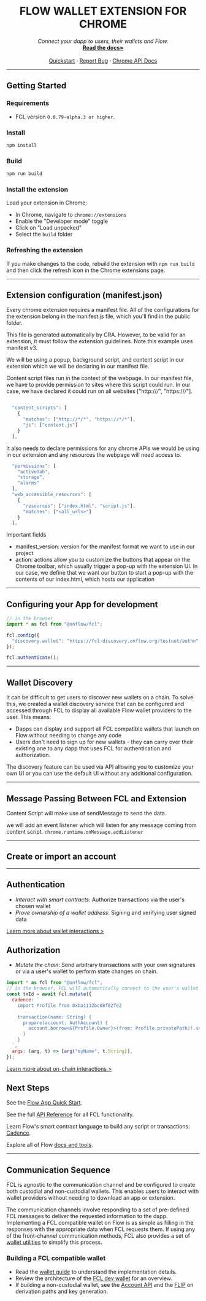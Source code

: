 <br />
<p align="center">
  <h1 align="center"> FLOW WALLET EXTENSION FOR CHROME</h1>
  <p align="center">
    <i>Connect your dapp to users, their wallets and Flow.</i>
    <br />
    <a href="https://docs.onflow.org/fcl/"><strong>Read the docs»</strong></a>
    <br />
    <br />
    <a href="https://docs.onflow.org/fcl/tutorials/flow-app-quickstart/">Quickstart</a>
    ·
    <a href="https://github.com/onflow/fcl-js/issues">Report Bug</a>
·
    <a href="https://developer.chrome.com/docs/extensions/reference/">Chrome API Docs</a>
  </p>
</p>

---

## Getting Started

### Requirements

- FCL version `0.0.79-alpha.3 or higher`.

### Install

```sh
npm install
```

### Build

```sh
npm run build
```

### Install the extension

Load your extension in Chrome:

- In Chrome, navigate to `chrome://extensions`
- Enable the "Developer mode" toggle
- Click on "Load unpacked"
- Select the `build` folder

### Refreshing the extension

If you make changes to the code, rebuild the extension with `npm run build` and then click the refresh icon in the Chrome extensions page.

---

## Extension configuration (manifest.json)

Every chrome extension requires a manifest file. All of the configurations for the extension belong in the manifest.js file, which you'll find in the public folder.

This file is generated automatically by CRA. However, to be valid for an extension, it must follow the extension guidelines. Note this example uses manifest v3.

We will be using a popup, background script, and content script in our extension which we will be declaring in our manifest file.

Content script files run in the context of the webpage. In our manifest file, we have to provide permission to sites where this script could run. In our case, we have declared it could run on all websites ["http://*/*", "https://*/*"].

```javascript

  "content_scripts": [
    {
      "matches": ["http://*/*", "https://*/*"],
      "js": ["content.js"]
    }
  ],

```

It also needs to declare permissions for any chrome APIs we would be using in our extension and any resources the webpage will need access to.

```javascript
  "permissions": [
    "activeTab",
    "storage",
    "alarms"
  ],
  "web_accessible_resources": [
    {
      "resources": ["index.html", "script.js"],
      "matches": ["<all_urls>"]
    }
  ],
```

Important fields

- manifest_version: version for the manifest format we want to use in our project
- action: actions allow you to customize the buttons that appear on the Chrome toolbar, which usually trigger a pop-up with the extension UI. In our case, we define that we want our button to start a pop-up with the contents of our index.html, which hosts our application

---

## Configuring your App for development

```js
// in the browser
import * as fcl from "@onflow/fcl";

fcl.config({
  "discovery.wallet": "https://fcl-discovery.onflow.org/testnet/authn", // Endpoint set to Testnet
});

fcl.authenticate();
```

---

## Wallet Discovery

It can be difficult to get users to discover new wallets on a chain. To solve this, we created a wallet discovery service that can be configured and accessed through FCL to display all available Flow wallet providers to the user. This means:

- Dapps can display and support all FCL compatible wallets that launch on Flow without needing to change any code
- Users don't need to sign up for new wallets - they can carry over their existing one to any dapp that uses FCL for authentication and authorization.

The discovery feature can be used via API allowing you to customize your own UI or you can use the default UI without any additional configuration.

---

## Message Passing Between FCL and Extension

Content Script will make use of sendMessage to send the data.

we will add an event listener which will listen for any message coming from content script.
`chrome.runtime.onMessage.addListener`

---

## Create or import an account

---

## Authentication

- _Interact with smart contracts_: Authorize transactions via the user's chosen wallet
- _Prove ownership of a wallet address_: Signing and verifying user signed data

[Learn more about wallet interactions >](https://docs.onflow.org/fcl/reference/api/#wallet-interactions)

## Authorization

- _Mutate the chain_: Send arbitrary transactions with your own signatures or via a user's wallet to perform state changes on chain.

```js
import * as fcl from "@onflow/fcl";
// in the browser, FCL will automatically connect to the user's wallet to request signatures to run the transaction
const txId = await fcl.mutate({
  cadence: `
    import Profile from 0xba1132bc08f82fe2
    
    transaction(name: String) {
      prepare(account: AuthAccount) {
        account.borrow<&{Profile.Owner}>(from: Profile.privatePath)!.setName(name)
      }
    }
  `,
  args: (arg, t) => [arg("myName", t.String)],
});
```

[Learn more about on-chain interactions >](https://docs.onflow.org/fcl/reference/api/#on-chain-interactions)

## Next Steps

See the [Flow App Quick Start](https://docs.onflow.org/flow-js-sdk/flow-app-quickstart).

See the full [API Reference](https://docs.onflow.org/fcl/api/) for all FCL functionality.

Learn Flow's smart contract language to build any script or transactions: [Cadence](https://docs.onflow.org/cadence/).

Explore all of Flow [docs and tools](https://docs.onflow.org).

---

## Communication Sequence

FCL is agnostic to the communication channel and be configured to create both custodial and non-custodial wallets. This enables users to interact with wallet providers without needing to download an app or extension.

The communication channels involve responding to a set of pre-defined FCL messages to deliver the requested information to the dapp. Implementing a FCL compatible wallet on Flow is as simple as filling in the responses with the appropriate data when FCL requests them. If using any of the front-channel communication methods, FCL also provides a set of [wallet utilities](https://github.com/onflow/fcl-js/blob/master/packages/fcl/src/wallet-utils/index.js) to simplify this process.

### Building a FCL compatible wallet

- Read the [wallet guide](https://github.com/onflow/fcl-js/blob/master/packages/fcl/src/wallet-provider-spec/draft-v3.md) to understand the implementation details.
- Review the architecture of the [FCL dev wallet](https://github.com/onflow/fcl-dev-wallet) for an overview.
- If building a non-custodial wallet, see the [Account API](https://github.com/onflow/flow-account-api) and the [FLIP](https://github.com/onflow/flow/pull/727) on derivation paths and key generation.
